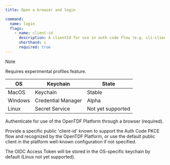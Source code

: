 ```yaml
---
title: Open a browser and login

command:
  name: login
  flags:
    - name: client-id
      description: A clientId for use in auth code flow (e.g. cli-client)
      shorthand: i
      required: true
---
```


> [!NOTE]
> Requires experimental profiles feature.
>
> | OS | Keychain | State |
> | --- | --- | --- |
> | MacOS | Keychain | Stable |
> | Windows | Credential Manager | Alpha |
> | Linux | Secret Service | Not yet supported |

Authenticate for use of the OpenTDF Platform through a browser (required).

Provide a specific public 'client-id' known to support the Auth Code PKCE flow and recognized
by the OpenTDF Platform, or use the default public client in the platform well-known configuration if not specified.

The OIDC Access Token will be stored in the OS-specific keychain by default (Linux not yet supported).
